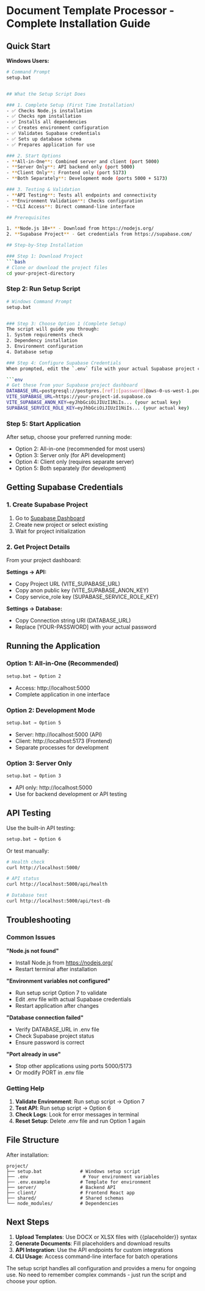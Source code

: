 # Document Template Processor - Complete Installation Guide

## Quick Start

**Windows Users:**
```bash
# Command Prompt
setup.bat


## What the Setup Script Does

### 1. Complete Setup (First Time Installation)
- ✅ Checks Node.js installation
- ✅ Checks npm installation  
- ✅ Installs all dependencies
- ✅ Creates environment configuration
- ✅ Validates Supabase credentials
- ✅ Sets up database schema
- ✅ Prepares application for use

### 2. Start Options
- **All-in-One**: Combined server and client (port 5000)
- **Server Only**: API backend only (port 5000)
- **Client Only**: Frontend only (port 5173)
- **Both Separately**: Development mode (ports 5000 + 5173)

### 3. Testing & Validation
- **API Testing**: Tests all endpoints and connectivity
- **Environment Validation**: Checks configuration
- **CLI Access**: Direct command-line interface

## Prerequisites

1. **Node.js 18+** - Download from https://nodejs.org/
2. **Supabase Project** - Get credentials from https://supabase.com/

## Step-by-Step Installation

### Step 1: Download Project
```bash
# Clone or download the project files
cd your-project-directory
```

### Step 2: Run Setup Script
```bash
# Windows Command Prompt
setup.bat


### Step 3: Choose Option 1 (Complete Setup)
The script will guide you through:
1. System requirements check
2. Dependency installation
3. Environment configuration
4. Database setup

### Step 4: Configure Supabase Credentials
When prompted, edit the `.env` file with your actual Supabase project credentials:

```env
# Get these from your Supabase project dashboard
DATABASE_URL=postgresql://postgres.[ref]:[password]@aws-0-us-west-1.pooler.supabase.com:6543/postgres
VITE_SUPABASE_URL=https://your-project-id.supabase.co
VITE_SUPABASE_ANON_KEY=eyJhbGciOiJIUzI1NiIs... (your actual key)
SUPABASE_SERVICE_ROLE_KEY=eyJhbGciOiJIUzI1NiIs... (your actual key)
```

### Step 5: Start Application
After setup, choose your preferred running mode:
- Option 2: All-in-one (recommended for most users)
- Option 3: Server only (for API development)
- Option 4: Client only (requires separate server)
- Option 5: Both separately (for development)

## Getting Supabase Credentials

### 1. Create Supabase Project
1. Go to [Supabase Dashboard](https://supabase.com/dashboard)
2. Create new project or select existing
3. Wait for project initialization

### 2. Get Project Details
From your project dashboard:

**Settings → API:**
- Copy Project URL (VITE_SUPABASE_URL)
- Copy anon public key (VITE_SUPABASE_ANON_KEY)  
- Copy service_role key (SUPABASE_SERVICE_ROLE_KEY)

**Settings → Database:**
- Copy Connection string URI (DATABASE_URL)
- Replace [YOUR-PASSWORD] with your actual password

## Running the Application

### Option 1: All-in-One (Recommended)
```bash
setup.bat → Option 2
```
- Access: http://localhost:5000
- Complete application in one interface

### Option 2: Development Mode
```bash
setup.bat → Option 5
```
- Server: http://localhost:5000 (API)
- Client: http://localhost:5173 (Frontend)
- Separate processes for development

### Option 3: Server Only
```bash
setup.bat → Option 3
```
- API only: http://localhost:5000
- Use for backend development or API testing

## API Testing

Use the built-in API testing:
```bash
setup.bat → Option 6
```

Or test manually:
```bash
# Health check
curl http://localhost:5000/

# API status
curl http://localhost:5000/api/health

# Database test
curl http://localhost:5000/api/test-db
```

## Troubleshooting

### Common Issues

**"Node.js not found"**
- Install Node.js from https://nodejs.org/
- Restart terminal after installation

**"Environment variables not configured"**
- Run setup script Option 7 to validate
- Edit .env file with actual Supabase credentials
- Restart application after changes

**"Database connection failed"**
- Verify DATABASE_URL in .env file
- Check Supabase project status
- Ensure password is correct

**"Port already in use"**
- Stop other applications using ports 5000/5173
- Or modify PORT in .env file

### Getting Help

1. **Validate Environment**: Run setup script → Option 7
2. **Test API**: Run setup script → Option 6  
3. **Check Logs**: Look for error messages in terminal
4. **Reset Setup**: Delete .env file and run Option 1 again

## File Structure

After installation:
```
project/
├── setup.bat              # Windows setup script 
├── .env                    # Your environment variables
├── .env.example           # Template for environment
├── server/                # Backend API
├── client/                # Frontend React app
├── shared/                # Shared schemas
└── node_modules/          # Dependencies
```

## Next Steps

1. **Upload Templates**: Use DOCX or XLSX files with {{placeholder}} syntax
2. **Generate Documents**: Fill placeholders and download results
3. **API Integration**: Use the API endpoints for custom integrations
4. **CLI Usage**: Access command-line interface for batch operations

The setup script handles all configuration and provides a menu for ongoing use. No need to remember complex commands - just run the script and choose your option.